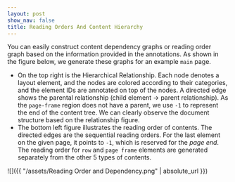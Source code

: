 ```yaml
---
layout: post
show_nav: false
title: Reading Orders And Content Hierarchy
---
```


You can easily construct content dependency graphs or reading order graph based on the information provided in the annotations. As shown in the figure below, we generate these graphs for an example `main` page. 

- On the top right is the Hierarchical Relationship. Each node denotes a layout element, and the nodes are colored according to their categories, and the element IDs are annotated on top of the nodes. A directed edge shows the parental relationship (child element -> parent relationship). As the `page-frame` region does not  have a parent, we use `-1` to represent the end of the content tree. We can clearly observe the document structure based on the relationship figure. 
- The bottom left figure illustrates the reading order of contents. The directed edges are the sequential reading orders. For the last element on the given page, it points to `-1`, which is reserved for the *page end*. The reading order for `row` and `page frame` elements are generated separately from the other 5 types of contents. 

![]({{ "/assets/Reading Order and Dependency.png" | absolute_url }})